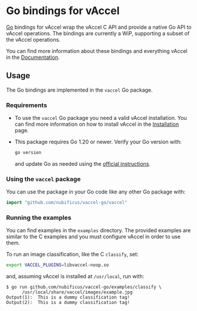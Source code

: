 # Go bindings for vAccel

[Go](https://go.dev/) bindings for vAccel wrap the vAccel C API and provide a
native Go API to vAccel operations. The bindings are currently a WiP, supporting
a subset of the vAccel operations.

You can find more information about these bindings and everything vAccel in the
[Documentation](https://docs.vaccel.org).

## Usage

The Go bindings are implemented in the `vaccel` Go package.

### Requirements

- To use the `vaccel` Go package you need a valid vAccel installation. You can
  find more information on how to install vAccel in the
  [Installation](https://docs.vaccel.org/latest/getting-started/installation)
  page.

- This package requires Go 1.20 or newer. Verify your Go version with:
  ```sh
  go version
  ```
  and update Go as needed using the
  [official instructions](https://go.dev/doc/install).

### Using the `vaccel` package

You can use the package in your Go code like any other Go package with:

```go
import "github.com/nubificus/vaccel-go/vaccel"
```

### Running the examples

You can find examples in the `examples` directory. The provided examples are
similar to the C examples and you must configure vAccel in order to use them.

To run an image classification, like the C `classify`, set:

```sh
export VACCEL_PLUGINS=libvaccel-noop.so
```

and, assuming vAccel is installed at `/usr/local`, run with:

```console
$ go run github.com/nubificus/vaccel-go/examples/classify \
      /usr/local/share/vaccel/images/example.jpg
Output(1):  This is a dummy classification tag!
Output(2):  This is a dummy classification tag!
```
